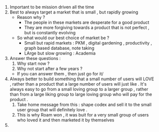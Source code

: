 1. Important to be mission driven all the time 
2. Best to always target a market that is small , but rapidly growing 
	- Reason why ? 
		- The people in these markets are desperate for a good product 
		- They are more forgiving towards a product that is not perfect , but is constantly evolving 
	- So what would our best choice of market be ?
		- Small but rapid markets : PKM , digital gardening , productivity , graph based database, note taking 
		- LArge but slow growing : Academia 
3. Answer these questions :
	1. Why start now ?
	2. Why not start after a few years ?
	- If you can answer them , then just go for it/
4. Always better to build something that a small number of users will LOVE , rather than a product that a large number of users will just like . It's always easy to go from a small loving group to a larger group , rather than from a large liking group to large loving group who will pay for the product .
	1. Take home message from this : shape codex and sell it to the small user group that will definitely love . 
	2. This is why Roam won , it was buit for a very small group of users who loved it and then marketed it by themselves 
5. 